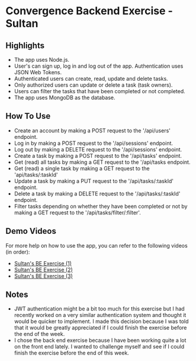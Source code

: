 # Convergence Backend Exercise - Sultan

## Highlights

- The app uses Node.js.
- User's can sign up, log in and log out of the app. Authentication uses JSON Web Tokens.
- Authenticated users can create, read, update and delete tasks.
- Only authorized users can update or delete a task (task owners).
- Users can filter the tasks that have been completed or not completed.
- The app uses MongoDB as the database.

## How To Use

- Create an account by making a POST request to the '/api/users' endpoint.
- Log in by making a POST request to the '/api/sessions' endpoint.
- Log out by making a DELETE request to the '/api/sessions' endpoint.
- Create a task by making a POST request to the '/api/tasks' endpoint.
- Get (read) all tasks by making a GET request to the '/api/tasks endpoint.
- Get (read) a single task by making a GET request to the 'api/tasks/:taskId'
- Update a task by making a PUT request to the '/api/tasks/:taskId' endpoint.
- Delete a task by making a DELETE request to the '/api/tasks/:taskId' endpoint.
- Filter tasks depending on whether they have been completed or not by making a GET request to the '/api/tasks/filter/:filter'.

## Demo Videos

For more help on how to use the app, you can refer to the following videos (in order):

- [Sultan's BE Exercise (1)](https://www.loom.com/share/246e31275f124e3394054e1990c3ff9f)
- [Sultan's BE Exercise (2)](https://www.loom.com/share/d907f1e4963f475bbd43859581042fe8)
- [Sultan's BE Exercise (3)](https://www.loom.com/share/2d0717af448b4e76851ae77d0a0050ee)

## Notes

- JWT authentication might be a bit too much for this exercise but I had recently worked on a very similar authentication system and thought it would be quicker to implement. I made this decision because I was told that it would be greatly appreciated if I could finish the exercise before the end of the week.
- I chose the back end exercise because I have been working quite a lot on the front end lately. I wanted to challenge myself and see if I could finish the exercise before the end of this week.
